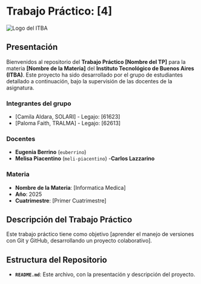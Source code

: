 # Trabajo Práctico: [4]

![Logo del ITBA](https://www.itba.edu.ar/wp-content/uploads/2020/06/logo-itba.png)

## Presentación
Bienvenidos al repositorio del **Trabajo Práctico [Nombre del TP]** para la materia **[Nombre de la Materia]** del **Instituto Tecnológico de Buenos Aires (ITBA)**. Este proyecto ha sido desarrollado por el grupo de estudiantes detallado a continuación, bajo la supervisión de las docentes de la asignatura.

### Integrantes del grupo
- [Camila Aldara, SOLARI] - Legajo: [61623]
- [Paloma Faith, TRALMA] - Legajo: [62613]

### Docentes
- **Eugenia Berrino** (`euberrino`)
- **Melisa Piacentino** (`meli-piacentino`)
-**Carlos Lazzarino**

### Materia
- **Nombre de la Materia**: [Informatica Medica]
- **Año**: 2025
- **Cuatrimestre**: [Primer Cuatrimestre]

## Descripción del Trabajo Práctico
Este trabajo práctico tiene como objetivo [aprender el manejo de versiones con Git y GitHub, desarrollando un proyecto colaborativo].

## Estructura del Repositorio
- **`README.md`**: Este archivo, con la presentación y descripción del proyecto.
